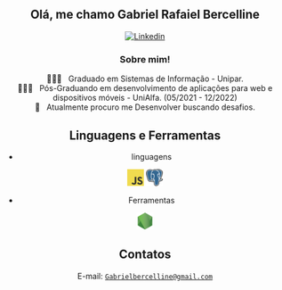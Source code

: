 <div align="center">
<h2>Olá, me chamo Gabriel Rafaiel Bercelline</h2>

[![Linkedin](https://img.shields.io/badge/Gabriel_Bercelline%20-blue?style=flat-square&logo=Linkedin&logoColor=white)](https://www.linkedin.com/in/gabriel-rafaiel-bercelline-3a49b3154/)


<h3>  Sobre mim!</h3>

  🙋🏻‍♂️ &nbsp; Graduado em Sistemas de Informação - Unipar. <br />
  🙋🏻‍♂️ &nbsp; Pós-Graduando em desenvolvimento de aplicações para web e dispositivos móveis - UniAlfa. (05/2021 - 12/2022) <br />
  💼 &nbsp; Atualmente procuro me Desenvolver buscando desafios.

## Linguagens e Ferramentas

- linguagens

<code><img height="30" src="https://raw.githubusercontent.com/github/explore/80688e429a7d4ef2fca1e82350fe8e3517d3494d/topics/javascript/javascript.png"></code>
<code><img height="30" src="https://raw.githubusercontent.com/github/explore/80688e429a7d4ef2fca1e82350fe8e3517d3494d/topics/postgresql/postgresql.png"></code>
 
    
- Ferramentas


<code><img height="30" src="https://raw.githubusercontent.com/github/explore/80688e429a7d4ef2fca1e82350fe8e3517d3494d/topics/nodejs/nodejs.png"></code>

## Contatos
E-mail: <code>Gabrielbercelline@gmail.com</code>
